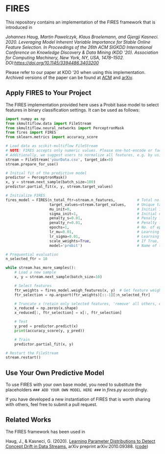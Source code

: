 
# FIRES

This repository contains an implementation of the FIRES framework that is introduced in

*Johannes Haug, Martin Pawelczyk, Klaus Broelemann, and Gjergji Kasneci. 2020. Leveraging Model Inherent Variable Importance for Stable Online Feature Selection. In Proceedings of the 26th ACM SIGKDD International Conference on Knowledge Discovery & Data Mining (KDD '20). Association for Computing Machinery, New York, NY, USA, 1478–1502. DOI:https://doi.org/10.1145/3394486.3403200*

Please refer to our paper at KDD '20 when using this implementation. Archived versions of the paper can be found at [ACM](https://dl.acm.org/doi/10.1145/3394486.3403200) and [arXiv](https://arxiv.org/abs/2006.10398).

## Apply FIRES to Your Project

The FIRES implementation provided here uses a Probit base model to select features in binary classification settings.
It can be used as follows:

```python
import numpy as np
from skmultiflow.data import FileStream
from skmultiflow.neural_networks import PerceptronMask
from fires import FIRES
from sklearn.metrics import accuracy_score

# Load data as scikit-multiflow FileStream
# NOTE: FIRES accepts only numeric values. Please one-hot-encode or factorize string/char variables
# Additionally, we suggest users to normalize all features, e.g. by using scikit-learn's MinMaxScaler()
stream = FileStream('yourData.csv', target_idx=0)
stream.prepare_for_use()

# Initial fit of the predictive model
predictor = PerceptronMask()
x, y = stream.next_sample(batch_size=100)
predictor.partial_fit(x, y, stream.target_values)

# Initialize FIRES
fires_model = FIRES(n_total_ftr=stream.n_features,          # Total no. of features
                    target_values=stream.target_values,     # Unique target values (class labels)
                    mu_init=0,                              # Initial importance parameter
                    sigma_init=1,                           # Initial uncertainty parameter
                    penalty_s=0.01,                         # Penalty factor for the uncertainty (corresponds to gamma_s in the paper)
                    penalty_r=0.01,                         # Penalty factor for the regularization (corresponds to gamma_r in the paper)
                    epochs=1,                               # No. of epochs that we use each batch of observations to update the parameters
                    lr_mu=0.01,                             # Learning rate for the gradient update of the importance
                    lr_sigma=0.01,                          # Learning rate for the gradient update of the uncertainty
                    scale_weights=True,                     # If True, scale feature weights into the range [0,1]
                    model='probit')                         # Name of the base model to compute the likelihood

# Prequential evaluation
n_selected_ftr = 10

while stream.has_more_samples():
    # Load a new sample
    x, y = stream.next_sample(batch_size=10)

    # Select features
    ftr_weights = fires_model.weigh_features(x, y)  # Get feature weights with FIRES
    ftr_selection = np.argsort(ftr_weights)[::-1][:n_selected_ftr]

    # Truncate x (retain only selected features, 'remove' all others, e.g. by replacing them with 0)
    x_reduced = np.zeros(x.shape)
    x_reduced[:, ftr_selection] = x[:, ftr_selection]

    # Test
    y_pred = predictor.predict(x)
    print(accuracy_score(y, y_pred))

    # Train
    predictor.partial_fit(x, y)

# Restart the FileStream
stream.restart()
```

## Use Your Own Predictive Model

To use FIRES with your own base model,
you need to substitute the placeholders `### ADD YOUR OWN MODEL HERE ###` in *fires.py* accordingly.

If you have developed a new instantiation of FIRES that is worth sharing with others, feel free to submit a pull request.

## Related Works

The FIRES framework has been used in

Haug, J., & Kasneci, G. (2020). [Learning Parameter Distributions to Detect Concept Drift in Data Streams.](https://arxiv.org/abs/2010.09388) arXiv preprint arXiv:2010.09388. ([code](https://github.com/haugjo/erics))
